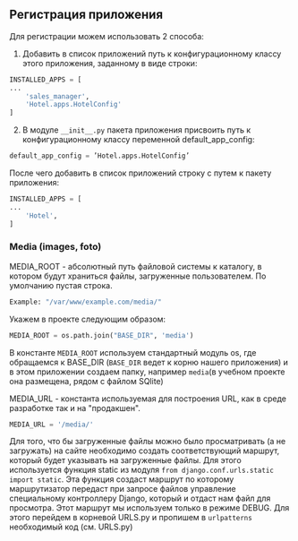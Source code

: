 ## Регистрация приложения

Для регистрации можем использовать 2 способа:

1. Добавить в список приложений путь к конфигурационному классу этого прило­жения, заданному в виде строки:
```python
INSTALLED_APPS = [
...
    'sales_manager',
    'Hotel.apps.HotelConfig'
]
```

2. В модуле `__init__.ру` пакета приложения присвоить путь к конфигурационному классу переменной default_app_config:

```python
default_app_config = ’Hotel.apps.HotelConfig’
```

После чего добавить в список приложений строку с путем к пакету приложения:

```python
INSTALLED_APPS = [
...
    'Hotel',
]
```



### Media (images, foto)

MEDIA_ROOT  - абсолютный путь файловой системы к каталогу, в котором будут храниться файлы, загруженные пользователем. По умолчанию пустая строка.

```python
Example: "/var/www/example.com/media/"
```

Укажем в проекте следующим образом:

```python
MEDIA_ROOT = os.path.join("BASE_DIR", 'media')
```

В константе  `MEDIA_ROOT` используем стандартный модуль os, где обращаемся к BASE_DIR (`BASE_DIR` ведет к корню нашего приложения) и в этом приложении создаем папку, например `media`(в учебном проекте она размещена, рядом с файлом SQlite)

MEDIA_URL - константа используемая для построения URL, как в среде разработке так и на "продакшен".

```python
MEDIA_URL = '/media/'
```

Для того, что бы загруженные файлы можно было просматривать (а не загружать) на сайте необходимо создать соответствующий маршрут, который будет указывать на загруженные файлы. Для этого используется функция static из модуля `from django.conf.urls.static import static`. Эта функция создаст маршрут по которому маршрутизатор передаст при запросе файлов управление специальному контроллеру Django, который и отдаст нам файл для просмотра. Этот маршрут мы используем только в режиме DEBUG.  Для этого перейдем в корневой URLS.py и пропишем в   `urlpatterns` необходимый код (см. URLS.py)

